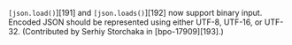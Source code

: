 `[json.load()`][191] and `[json.loads()`][192] now support binary input. Encoded JSON should be represented using either UTF-8, UTF-16, or UTF-32. (Contributed by Serhiy Storchaka in [bpo-17909][193].)
